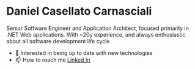 <h1> Daniel Casellato Carnasciali </h1>

Senior Software Engineer and Application Architect, focused primarily in .NET Web applications. 
With ~20y experience, and always enthusiastic about all software development life cycle

- 👀 Interested in being up to date with new technologies
- 📫 How to reach me 
<a href="www.linkedin.com/in/dcarnasciali">Linked In</a>


<!---
dcarnasciali/dcarnasciali is a ✨ special ✨ repository because its `README.md` (this file) appears on your GitHub profile.
You can click the Preview link to take a look at your changes.
--->
